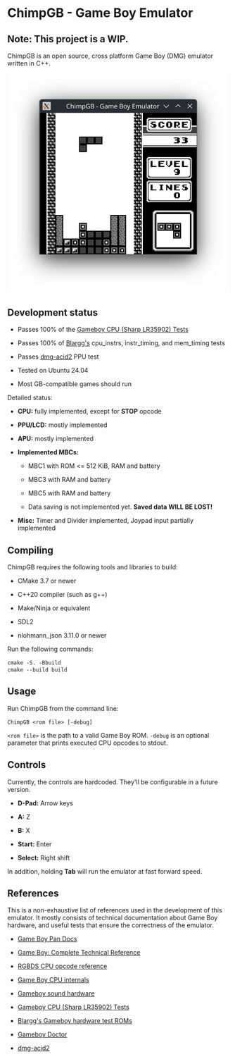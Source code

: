 # ChimpGB - Game Boy Emulator
## Note: This project is a WIP.

ChimpGB is an open source, cross platform Game Boy (DMG) emulator written in C++.

<picture>
    <img src="images/screenshot.png" alt="ChimpGB running Tetris">
</picture>

## Development status

- Passes 100% of the [Gameboy CPU (Sharp LR35902) Tests](https://github.com/SingleStepTests/GameboyCPUTests)

- Passes 100% of [Blargg's](https://github.com/retrio/gb-test-roms/tree/master) cpu\_instrs, instr\_timing, and mem\_timing tests

- Passes [dmg-acid2](https://github.com/mattcurrie/dmg-acid2) PPU test

- Tested on Ubuntu 24.04

- Most GB-compatible games should run

Detailed status:

- **CPU:** fully implemented, except for **STOP** opcode

- **PPU/LCD:** mostly implemented

- **APU:** mostly implemented

- **Implemented MBCs:**

    - MBC1 with ROM <= 512 KiB, RAM and battery

    - MBC3 with RAM and battery

    - MBC5 with RAM and battery

    - Data saving is not implemented yet. **Saved data WILL BE LOST!**

- **Misc:** Timer and Divider implemented, Joypad input partially implemented

## Compiling

ChimpGB requires the following tools and libraries to build:

- CMake 3.7 or newer

- C++20 compiler (such as g++)

- Make/Ninja or equivalent

- SDL2

- nlohmann_json 3.11.0 or newer

Run the following commands:

```
cmake -S. -Bbuild
cmake --build build
```

## Usage

Run ChimpGB from the command line:

```
ChimpGB <rom file> [-debug]
```

`<rom file>` is the path to a valid Game Boy ROM. `-debug` is an optional parameter that prints executed CPU opcodes to stdout.

## Controls

Currently, the controls are hardcoded. They'll be configurable in a future version.

- **D-Pad:** Arrow keys

- **A:** Z

- **B:** X

- **Start:** Enter

- **Select:** Right shift

In addition, holding **Tab** will run the emulator at fast forward speed.

## References

This is a non-exhaustive list of references used in the development of this emulator. It mostly consists of technical documentation about Game Boy hardware, and useful tests that ensure the correctness of the emulator.

- [Game Boy Pan Docs](https://gbdev.io/pandocs/)

- [Game Boy: Complete Technical Reference](https://gekkio.fi/files/gb-docs/gbctr.pdf)

- [RGBDS CPU opcode reference](https://rgbds.gbdev.io/docs/v0.9.3/gbz80.7)

- [Game Boy CPU internals](https://gist.github.com/SonoSooS/c0055300670d678b5ae8433e20bea595)

- [Gameboy sound hardware](https://gbdev.gg8.se/wiki/articles/Gameboy_sound_hardware)

- [Gameboy CPU (Sharp LR35902) Tests](https://github.com/SingleStepTests/GameboyCPUTests)

- [Blargg's Gameboy hardware test ROMs](https://github.com/retrio/gb-test-roms)

- [Gameboy Doctor](https://github.com/robert/gameboy-doctor)

- [dmg-acid2](https://github.com/mattcurrie/dmg-acid2)
